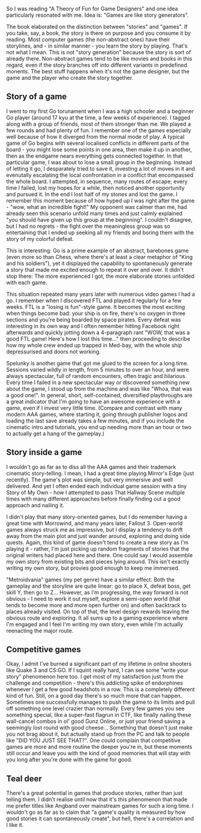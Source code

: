 <!--
.. title: Games are generators of stories
.. slug: games-are-generators-of-stories
.. date: 2015-09-06 21:36:43 UTC
.. tags:
.. category: gaming
.. link:
.. description:
.. type: text
-->

So I was reading "A Theory of Fun for Game Designers" and one idea particularly resonated with me. Idea is: "Games are like story generators".

The book elaborated on the distinction between "stories" and "games". If you take, say, a book, the story is there on purpose and you consume it by reading. Most computer games (the non-abstract ones) have their storylines, and - in similar manner - you learn the story by playing. That's not what I mean. This is not "story generation" because the story is sort of already there. Non-abstract games tend to be like movies and books in this regard, even if the story branches off into different variants in predefined monents. The best stuff happens when it's not the game designer, but the game and the player who create the story together.

<!--more-->

## Story of a game

I went to my first Go torunament when I was a high schooler and a beginner Go player (around 17 kyu at the time, a few weeks of experience). I tagged along with a group of friends, most of them stronger than me. We played a few rounds and had plenty of fun. I remember one of the games especially well because of how it diverged from the normal mode of play. A typical game of Go begins with several localised conflicts in different parts of the board - you might lose some points in one area, then make it up in another, then as the endgame nears everything gets connected together. In that particular game, I was about to lose a small group in the beginning. Instead of letting it go, I desparately tried to save it, investing a lot of moves in it and evenutally escalating the local confrontation in a conflict that encompassed the whole board. I attempted, in sequence, many routes of escape; every time I failed, lost my hopes for a while, then noticed another opportunity and pursued it. In the end I lost half of my stones and lost the game. I remember this moment because of how hyped up I was right after the game - "wow, what an incredible fight!" My opponent was calmer than me, had already seen this scenario unfold many times and just calmly explained "you should have given up this group at the beginning". I couldn't disagree, but I had no regrets - the fight over the meaningless group was so entertaining that I ended up seeking all my friends and boring them with the story of my colorful defeat.

This is interesting: Go is a prime example of an abstract, barebones game (even more so than Chess, where there's at least a clear metaphor of "King and his soldiers"), yet it displayed the capability to spontaneously generate a story that made me excited enough to repeat it over and over. It didn't stop there: The more experienced I got, the more elaborate stories unfolded with each game.

This situation repeated many years later with numerous video games I had a go. I remember when I discovered FTL and played it regularly for a few weeks. FTL is a "losing is fun"-style game. It becomes the most exciting when things become bad: your ship is on fire, there's no oxygen in three sections and you're being boarded by space pirates. Every defeat was interesting in its own way and I often remember hitting Facebook right afterwards and quickly jotting down a 4-paragraph rant "WOW, that was a good FTL game! Here's how I lost this time..." then proceeding to describe how my whole crew ended up trapped in Med-bay, with the whole ship depressurised and doors not working.

Spelunky is another game that got me glued to the screen for a long time. Sessions varied wildly in length, from 5 minutes to over an hour, and were always spectacular, full of random encounters, often tragic and hilarious. Every time I failed in a new spectacular way or discovered something new about the game, I stood up from the machine and was like "Whoa, that was a good one!". In general, short, self-contained, diversified playthroughs are a great indicator that I'm going to have an awesome experience with a game, even if I invest very little time. (Compare and contrast with many modern AAA games, where starting it, going through publisher logos and loading the last save already takes a few minutes, and if you include the cinematic intro and tutorials, you end up needing more than an hour or two to actually get a hang of the gameplay.)

## Story inside a game

I wouldn't go as far as to diss all the AAA games and their trademark cinematic story-telling. I mean, I had a great time playing Mirror's Edge (just recently). The game's plot was simple, but very immersive and well delivered. And yet I often ended each individual game session with a tiny Story of My Own - how I attempted to pass That Hallway Scene multiple times with many different approaches before finally finding out a good approach and nailing it.

I didn't play that many story-oriented games, but I do remember having a great time with Morrowind, and many years later, Fallout 3. Open-world games always struck me as impressive, but I display a tendency to drift away from the main plot and just wander around, exploring and doing side quests. Again, this kind of game doesn't tend to create a new story as I'm playing it - rather, I'm just picking up random fragments of stories that the original writers had placed here and there. One could say I would assemble my own story from existing bits and pieces lying around. This isn't exactly writing my own story, but provies good enough to keep me immersed.

"Metroidvania" games (my pet genre) have a similar effect. Both the gameplay and the storyline are quite linear: go to place X, defeat boss, get skill Y, then go to Z... However, as I'm progressing, the way forward is not obvious - I need to work it out myself, explore a semi-open world (that tends to become more and more open further on) and often backtrack to places already visited. On top of that, the level design rewards leaving the obvious route and exploring. It all sums up to a gaming experience where I'm engaged and I feel I'm writing my own story, even while I'm actually reenacting the major route.

## Competitive games

Okay, I admit I've burned a significant part of my lifetime in online shooters like Quake 3 and CS:GO. If I squint really hard, I can see some "write your story" phenomenon here too. I get most of my satisfaction just from the challenge and competition - there's this addicting spike of endorphines whenever I get a few good headshots in a row. This is a completely different kind of fun. Still, on a good day there's so much more that can happen. Sometimes one successfully manages to push the game to its limits and pull off something one level crazier than normally. Every few games you see something special, like a super-fast flagrun in CTF, like finally nailing these wall-cancel combos in ol' good Gunz Online, or just your friend saving a seemingly lost round with good cheese... Something that doesn't just make you not brag about it, but actually stand up from the PC and talk to people like "DID YOU JUST SEE THAT?". One could complain that competitive games are more and more routine the deeper you're in, but these moments still occur and leave you with the kind of good memories that will stay with you long after you're done with the game for good.

## Teal deer

There's a great potential in games that produce stories, rather than just telling them. I didn't realise until now that it's this phenomenon that made me prefer titles like Angband over mainstream games for such a long time. I wouldn't go as far as to claim that "a game's quality is measured by how good stories it can spontaneously create", but hell, there's a correlation and I like it.

